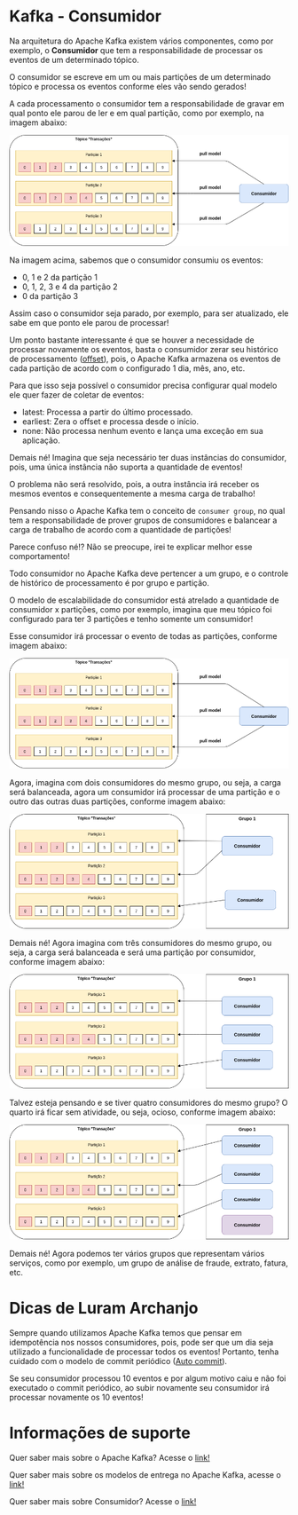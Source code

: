 # Kafka - Consumidor

Na arquitetura do Apache Kafka existem vários componentes, como por exemplo, o **Consumidor** que tem a responsabilidade 
de processar os eventos de um determinado tópico.

O consumidor se escreve em um ou mais partições de um determinado tópico e processa os eventos conforme eles vão sendo 
gerados!

A cada processamento o consumidor tem a responsabilidade de gravar em qual ponto ele parou de ler e em qual partição, 
como por exemplo, na imagem abaixo:

![alt text](../images/kafka-005.png "Apache Kafka")

Na imagem acima, sabemos que o consumidor consumiu os eventos:

- 0, 1 e 2 da partição 1
- 0, 1, 2, 3 e 4 da partição 2
- 0 da partição 3

Assim caso o consumidor seja parado, por exemplo, para ser atualizado, ele sabe em que ponto ele parou de processar!

Um ponto bastante interessante é que se houver a necessidade de processar novamente os eventos, basta o consumidor zerar 
seu histórico de processamento ([offset](https://kafka.apache.org/documentation/#auto.offset.reset)), pois, o Apache 
Kafka armazena os eventos de cada partição de acordo com o configurado 1 dia, mês, ano, etc.

Para que isso seja possível o consumidor precisa configurar qual modelo ele quer fazer de coletar de eventos:

- latest: Processa a partir do último processado.
- earliest: Zera o offset e processa desde o início.
- none: Não processa nenhum evento e lança uma exceção em sua aplicação.

Demais né! Imagina que seja necessário ter duas instâncias do consumidor, pois, uma única instância não suporta a quantidade 
de eventos!

O problema não será resolvido, pois, a outra instância irá receber os mesmos eventos e consequentemente a mesma carga de 
trabalho!

Pensando nisso o Apache Kafka tem o conceito de `consumer group`, no qual tem a responsabilidade de prover grupos de 
consumidores e balancear a carga de trabalho de acordo com a quantidade de partições!

Parece confuso né!? Não se preocupe, irei te explicar melhor esse comportamento!

Todo consumidor no Apache Kafka deve pertencer a um grupo, e o controle de histórico de processamento é por grupo e 
partição.

O modelo de escalabilidade do consumidor está atrelado a quantidade de consumidor x partições, como por exemplo, imagina que 
meu tópico foi configurado para ter 3 partições e tenho somente um consumidor!

Esse consumidor irá processar o evento de todas as partições, conforme imagem abaixo:

![alt text](../images/kafka-005.png "Apache Kafka")

Agora, imagina com dois consumidores do mesmo grupo, ou seja, a carga será balanceada, agora um consumidor irá 
processar de uma partição e o outro das outras duas partições, conforme imagem abaixo:

![alt text](../images/kafka-006.png "Apache Kafka")

Demais né! Agora imagina com três consumidores do mesmo grupo, ou seja, a carga será balanceada e será uma partição por
consumidor, conforme imagem abaixo:

![alt text](../images/kafka-007.png "Apache Kafka")

Talvez esteja pensando e se tiver quatro consumidores do mesmo grupo? O quarto irá ficar sem atividade, ou seja, ocioso,
conforme imagem abaixo:

![alt text](../images/kafka-008.png "Apache Kafka")

Demais né! Agora podemos ter vários grupos que representam vários serviços, como por exemplo, um grupo de análise de fraude, 
extrato, fatura, etc.

# Dicas de Luram Archanjo

Sempre quando utilizamos Apache Kafka temos que pensar em idempotência nos nossos consumidores, pois, pode ser que um dia 
seja utilizado a funcionalidade de processar todos os eventos! Portanto, tenha cuidado com o modelo de commit 
periódico ([Auto commit](https://kafka.apache.org/documentation/#enable.auto.commit)).

Se seu consumidor processou 10 eventos e por algum motivo caiu e não foi executado o commit periódico, ao subir novamente 
seu consumidor irá processar novamente os 10 eventos!

# Informações de suporte

Quer saber mais sobre o Apache Kafka? Acesse o [link!](https://kafka.apache.org)

Quer saber mais sobre os modelos de entrega no Apache Kafka, acesse o [link!](https://kafka.apache.org/documentation/#semantics)

Quer saber mais sobre Consumidor? Acesse o [link!](https://kafka.apache.org/documentation/#theconsumer)